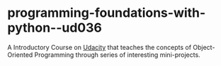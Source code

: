 # programming-foundations-with-python--ud036
A Introductory Course on [Udacity](https://www.udacity.com/course/programming-foundations-with-python--ud036) that teaches the concepts of Object-Oriented Programming through series of interesting mini-projects.
